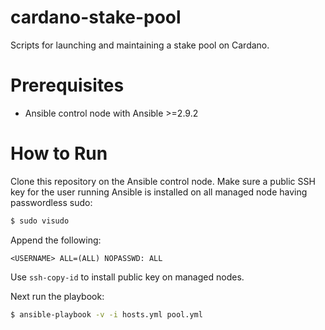 # cardano-stake-pool
Scripts for launching and maintaining a stake pool on Cardano.


# Prerequisites
* Ansible control node with Ansible >=2.9.2

# How to Run
Clone this repository on the Ansible control node. Make sure a public SSH key for the user running Ansible is installed on all managed node having passwordless sudo: 

```bash
$ sudo visudo
```

Append the following:

```
<USERNAME> ALL=(ALL) NOPASSWD: ALL
```

Use `ssh-copy-id` to install public key on managed nodes.

Next run the playbook:

```bash
$ ansible-playbook -v -i hosts.yml pool.yml
```
